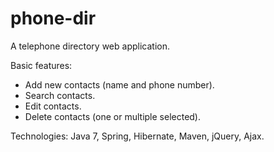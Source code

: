 # phone-dir
A telephone directory web application.

Basic features:

- Add new contacts (name and phone number).
- Search contacts.
- Edit contacts.
- Delete contacts (one or multiple selected).

Technologies: Java 7, Spring, Hibernate, Maven, jQuery, Ajax.

